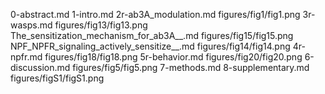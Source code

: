 0-abstract.md
1-intro.md
2r-ab3A_modulation.md
figures/fig1/fig1.png
3r-wasps.md
figures/fig13/fig13.png
The_sensitization_mechanism_for_ab3A__.md
figures/fig15/fig15.png
NPF_NPFR_signaling_actively_sensitize__.md
figures/fig14/fig14.png
4r-npfr.md
figures/fig18/fig18.png
5r-behavior.md
figures/fig20/fig20.png
6-discussion.md
figures/fig5/fig5.png
7-methods.md
8-supplementary.md
figures/figS1/figS1.png